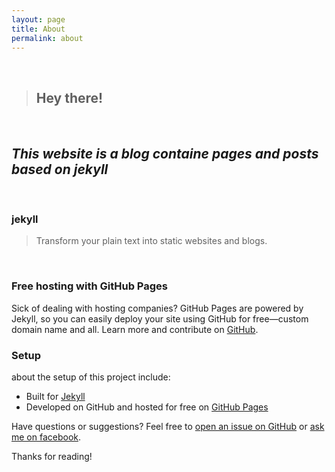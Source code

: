 ```yaml
---
layout: page
title: About
permalink: about
---
```


<br>

 > ##  Hey there! 

 <br>


## *This website is a blog containe pages and posts based on jekyll*

<br>

### jekyll
>Transform your plain text into static websites and blogs.

<br>

### Free hosting with GitHub Pages
Sick of dealing with hosting companies? GitHub Pages are powered by Jekyll, so you can easily deploy your site using GitHub for free—custom domain name and all.
Learn more and contribute on [GitHub](https://github.com/poole).
<br>

### Setup

about the setup of this project include:

* Built for [Jekyll](https://jekyllrb.com)
* Developed on GitHub and hosted for free on [GitHub Pages](https://pages.github.com)


Have questions or suggestions? Feel free to [open an issue on GitHub](https://github.com/Djohan-max/issues/new) or [ask me on facebook](https://www.facebook.com/dirard).

Thanks for reading!
